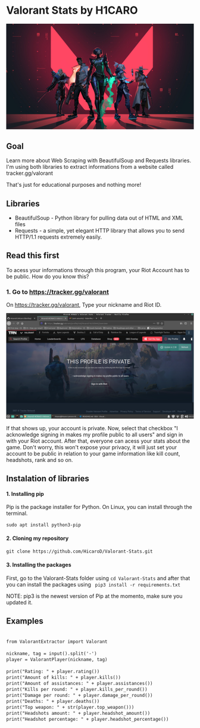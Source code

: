 # Valorant Stats by H1CARO

![](Images/1072679.jpg)


## Goal
Learn more about Web Scraping with BeautifulSoup and Requests libraries. I'm using both libraries to extract informations from a website called tracker.gg/valorant

That's just for educational purposes and nothing more! 

## Libraries 
* BeautifulSoup - Python library for pulling data out of HTML and XML files
* Requests -  a simple, yet elegant HTTP library that allows you to send HTTP/1.1 requests extremely easily. 


## Read this first
To acess your informations through this program, your Riot Account has to be public. How do you know this?

### 1. Go to https://tracker.gg/valorant
On https://tracker.gg/valorant, Type your nickname and Riot ID.

![](Images/private_acc.png)

If that shows up, your account is private. Now, select that checkbox "I acknowledge signing in makes my profile public to all users" and sign in with your Riot account. After that, everyone can acess your stats about the game. Don't worry, this won't expose your privacy, it will just set your account to be public in relation to your game information like kill count, headshots, rank and so on.


## Instalation of libraries

#### 1. Installing pip

Pip is the package installer for Python. On Linux, you can install through the terminal.

```
sudo apt install python3-pip

```

#### 2. Cloning my repository

```
git clone https://github.com/HicaroD/Valorant-Stats.git

```

#### 3. Installing the packages

First, go to the Valorant-Stats folder using ``` cd Valorant-Stats ``` and after that you can install the packages using ``` pip3 install -r requirements.txt```

NOTE: pip3 is the newest version of Pip at the momento, make sure you updated it.  

## Examples
``` python3

from ValorantExtractor import Valorant

nickname, tag = input().split('-')
player = ValorantPlayer(nickname, tag)

print("Rating: " + player.rating())
print("Amount of kills: " + player.kills())
print("Amount of assistances: " + player.assistances())
print("Kills per round: " + player.kills_per_round())
print("Damage per round: " + player.damage_per_round())
print("Deaths: " + player.deaths())
print("Top weapon: " + str(player.top_weapon()))
print("Headshots amount: " + player.headshot_amount())
print("Headshot percentage: " + player.headshot_percentage())
```
